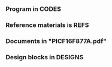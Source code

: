 ### Program in CODES 
### Reference materials is REFS
### Documents in "PICF16F877A.pdf"
### Design blocks in DESIGNS
